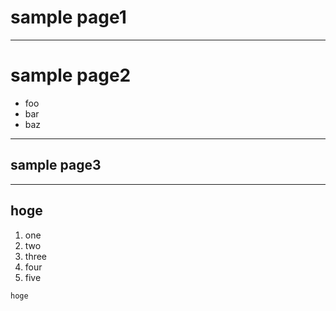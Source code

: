 # sample page1

---

# sample page2
- foo
- bar
- baz

---

## sample page3
- - -
## hoge
1. one
1. two
1. three
1. four
1. five

```notes
hoge
```
